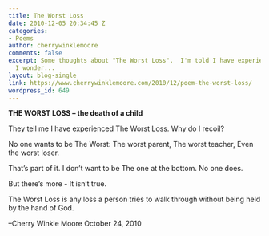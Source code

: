 ```yaml
---
title: The Worst Loss
date: 2010-12-05 20:34:45 Z
categories:
- Poems
author: cherrywinklemoore
comments: false
excerpt: Some thoughts about "The Worst Loss".  I'm told I have experienced it but
  I wonder...
layout: blog-single
link: https://www.cherrywinklemoore.com/2010/12/poem-the-worst-loss/
wordpress_id: 649
---
```


**THE WORST LOSS – the death of a child**

They tell me
I have experienced
The Worst Loss.
Why do I recoil?

No one wants to be
The Worst:
The worst parent,
The worst teacher,
Even the worst loser.

That’s part of it.
I don’t want to be
The one at the bottom.
No one does.

But there’s more -
It isn’t true.

The Worst Loss
is any loss
a person tries to walk through
without being held
by the hand of God.

–Cherry Winkle Moore
October 24, 2010
